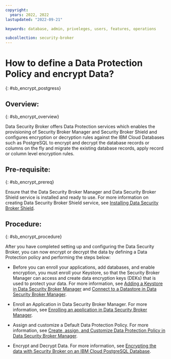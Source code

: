 ```yaml
---
copyright:
  years: 2022, 2022
lastupdated: "2022-09-21"

keywords: database, admin, priveleges, users, features, operations

subcollection: security-broker
---
```


# How to define a Data Protection Policy and encrypt Data?
{: #sb_encrypt_postgress}

## Overview:
{: #sb_encrypt_overview}

Data Security Broker offers Data Protection services which enables the
provisioning of Security Broker Manager and Security Broker Shield and
configures encryption or decryption rules against the IBM Cloud
Databases such as PostgreSQL to encrypt and decrypt the database records
or columns on the fly and migrate the existing database records,
apply record or column level encryption rules.

## Pre-requisite:
{: #sb_encrypt_prereq}

Ensure that the Data Security Broker Manager and Data Security Broker
Shield service is installed and ready to use. For more information on
creating Data Security Broker Shield service, see [Installing Data Security Broker Shield](/docs/security-broker/install?topic=sb_install_com). 
 
## Procedure:
{: #sb_encrypt_procedure}

After you have completed setting up and configuring the Data Security
Broker, you can now encrypt or decrypt the data by defining a Data
Protection policy and performing the steps below:

-   Before you can enroll your applications, add databases, and enable
    encryption, you must enroll your Keystore, so that the Security
    Broker Manager can access and create data encryption keys (DEKs)
    that is used to protect your data. For more information, see [Adding a Keystore in Data Security Broker Manager](/docs/security-broker/tutorials?topic=sb_encrypt_data#step2) and [Connect to a Datastore in Data Security Broker Manager](/docs/security-broker/tutorials?topic=sb_encrypt_data#step3).

-   Enroll an Application in Data Security Broker Manager. For more
    information, see [Enrolling an application in Data Security Broker Manager](/docs/security-broker/tutorials?topic=sb_enroll_app).

-   Assign and customize a Default Data Protection Policy. For more
    information, see [Create, assign, and Customize Data Protection Policy in Data Security Broker Manager](/docs/security-broker/tutorials?topic=sb_data_policy).

-   Encrypt and Decrypt Data. For more information, see [Encrypting the data with Security Broker on an IBM Cloud PostgreSQL Database](/docs/security-broker/tutorials?topic=sb_encrypt_data).
